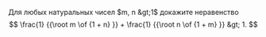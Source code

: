 Для любых натуральных чисел $m, n &gt;1$  докажите неравенство $$
\frac{1}
{{\root m \of {1 + n} }} + \frac{1}
{{\root n \of {1 + m} }} &gt; 1.
$$